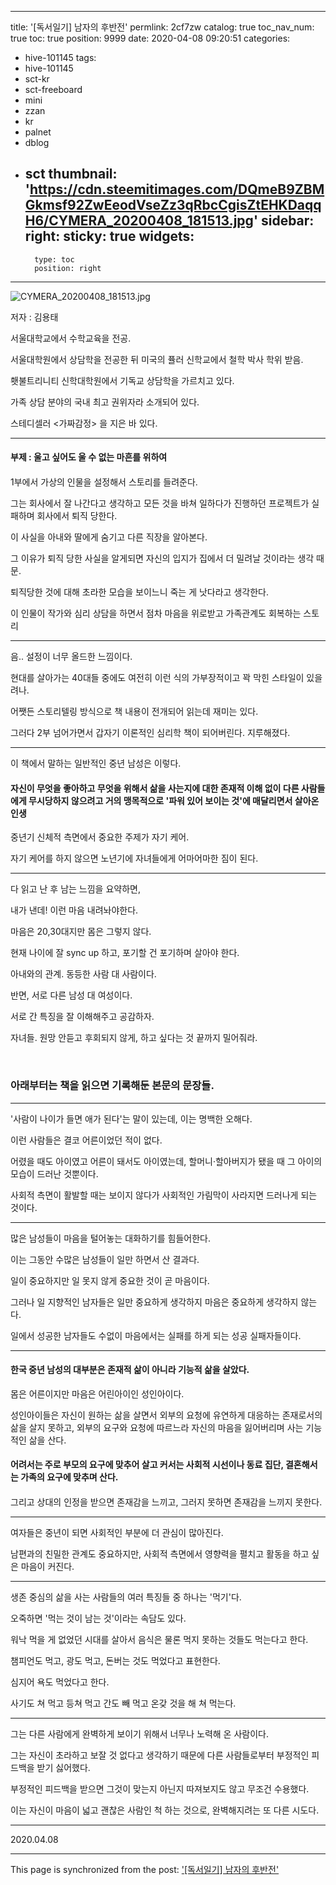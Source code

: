 
---
title: '[독서일기] 남자의 후반전'
permlink: 2cf7zw
catalog: true
toc_nav_num: true
toc: true
position: 9999
date: 2020-04-08 09:20:51
categories:
- hive-101145
tags:
- hive-101145
- sct-kr
- sct-freeboard
- mini
- zzan
- kr
- palnet
- dblog
- sct
thumbnail: 'https://cdn.steemitimages.com/DQmeB9ZBMGkmsf92ZwEeodVseZz3qRbcCgisZtEHKDaqqH6/CYMERA_20200408_181513.jpg'
sidebar:
    right:
        sticky: true
widgets:
    -
        type: toc
        position: right
---


![CYMERA_20200408_181513.jpg](https://cdn.steemitimages.com/DQmeB9ZBMGkmsf92ZwEeodVseZz3qRbcCgisZtEHKDaqqH6/CYMERA_20200408_181513.jpg)

저자 : 김용태

서울대학교에서 수학교육을 전공.

서울대학원에서 상담학을 전공한 뒤 미국의 퓰러 신학교에서 철학 박사 학위 받음.

횃불트리니티 신학대학원에서 기독교 상담학을 가르치고 있다.

가족 상담 분야의 국내 최고 권위자라 소개되어 있다.

스테디셀러 <가짜감정> 을 지은 바 있다.

***

#### 부제 : 울고 싶어도 울 수 없는 마흔를 위하여
#### 

1부에서 가상의 인물을 설정해서 스토리를 들려준다.

그는 회사에서 잘 나간다고 생각하고 모든 것을 바쳐 일하다가 진행하던 프로젝트가 실패하며 회사에서 퇴직 당한다.

이 사실을 아내와 딸에게 숨기고 다른 직장을 알아본다. 

그 이유가 퇴직 당한 사실을 알게되면 자신의 입지가 집에서 더 밀려날 것이라는 생각 때문.

퇴직당한 것에 대해 초라한 모습을 보이느니 죽는 게 낫다라고 생각한다.

이 인물이 작가와 심리 상담을 하면서 점차 마음을 위로받고 가족관계도 회복하는 스토리

***

음.. 설정이 너무 올드한 느낌이다.

현대를 살아가는 40대들 중에도 여전히 이런 식의 가부장적이고 꽉 막힌 스타일이 있을려나.

어쨋든 스토리텔링 방식으로 책 내용이 전개되어 읽는데 재미는 있다.

그러다 2부 넘어가면서 갑자기 이론적인 심리학 책이 되어버린다. 지루해졌다.

***

이 책에서 말하는 일반적인 중년 남성은 이렇다.

#### 자신이 무엇을 좋아하고 무엇을 위해서 삶을 사는지에 대한 존재적 이해 없이 다른 사람들에게 무시당하지 않으려고 거의 맹목적으로 '파워 있어 보이는 것'에 매달리면서 살아온 인생

중년기 신체적 측면에서 중요한 주제가 자기 케어.

자기 케어를 하지 않으면 노년기에 자녀들에게 어마어마한 짐이 된다.

***

다 읽고 난 후 남는 느낌을 요약하면,

내가 낸데! 이런 마음 내려놔야한다.

마음은 20,30대지만 몸은 그렇지 않다.

현재 나이에 잘 sync up 하고, 포기할 건 포기하며 살아야 한다.

아내와의 관계. 동등한 사람 대 사람이다.

반면, 서로 다른 남성 대 여성이다.

서로 간 특징을 잘 이해해주고 공감하자.

자녀들.  원망 안듣고 후회되지 않게, 하고 싶다는 것 끝까지 밀어줘라.

​

### 아래부터는 책을 읽으면 기록해둔 본문의 문장들.

***

'사람이 나이가 들면 애가 된다'는 말이 있는데, 이는 명백한 오해다. 

이런 사람들은 결코 어른이었던 적이 없다. 

어렸을 때도 아이였고 어른이 돼서도 아이였는데, 할머니·할아버지가 됐을 때 그 아이의 모습이 드러난 것뿐이다. 

사회적 측면이 활발할 때는 보이지 않다가 사회적인 가림막이 사라지면 드러나게 되는 것이다.

***

많은 남성들이 마음을 털어놓는 대화하기를 힘들어한다.

이는 그동안 수많은 남성들이 일만 하면서 산 결과다.

일이 중요하지만 일 못지 않게 중요한 것이 곧 마음이다.

그러나 일 지향적인 남자들은 일만 중요하게 생각하지 마음은 중요하게 생각하지 않는다.

일에서 성공한 남자들도 수없이 마음에서는 실패를 하게 되는 성공 실패자들이다.

***

#### 한국 중년 남성의 대부분은 존재적 삶이 아니라 기능적 삶을 살았다.

몸은 어른이지만 마음은 어린아이인 성인아이다.

성인아이들은 자신이 원하는 삶을 살면서 외부의 요청에 유연하게 대응하는 존재로서의 삶을 살지 못하고, 외부의 요구와 요청에 따르느라 자신의 마음을 잃어버리며 사는 기능적인 삶을 산다.

#### 어려서는 주로 부모의 요구에 맞추어 살고 커서는 사회적 시선이나 동료 집단, 결혼해서는 가족의 요구에 맞추며 산다.
#### 

그리고 상대의 인정을 받으면 존재감을 느끼고, 그러지 못하면 존재감을 느끼지 못한다.

***

여자들은 중년이 되면 사회적인 부분에 더 관심이 많아진다.

남편과의 친밀한 관계도 중요하지만, 사회적 측면에서 영향력을 펼치고 활동을 하고 싶은 마음이 커진다.

***

생존 중심의 삶을 사는 사람들의 여러 특징들 중 하나는 '먹기'다.

오죽하면 '먹는 것이 남는 것'이라는 속담도 있다.

워낙 먹을 게 없었던 시대를 살아서 음식은 물론 먹지 못하는 것들도 먹는다고 한다.

챔피언도 먹고, 광도 먹고, 돈버는 것도 먹었다고 표현한다.

심지어 욕도 먹었다고 한다.

사기도 쳐 먹고 등쳐 먹고 간도 빼 먹고 온갖 것을 해 쳐 먹는다.

***

그는 다른 사람에게 완벽하게 보이기 위해서 너무나 노력해 온 사람이다.

그는 자신이 초라하고 보잘 것 없다고 생각하기 때문에 다른 사람들로부터 부정적인 피드백을 받기 싫어했다.

부정적인 피드백을 받으면 그것이 맞는지 아닌지 따져보지도 않고 무조건 수용했다.

이는 자신이 마음이 넓고 괜찮은 사람인 척 하는 것으로, 완벽해지려는 또 다른 시도다.

***

2020.04.08

- - -

This page is synchronized from the post: ['[독서일기] 남자의 후반전'](https://steemit.com/@lucky2015/2cf7zw)
